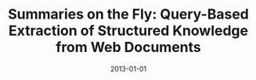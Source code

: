 ---
title: "Summaries on the Fly: Query-Based Extraction of Structured Knowledge from Web Documents"
authors: "Fetahu, Besnik; Nunes, Bernardo Pereira; Dietze, Stefan"
collection: publications
permalink: /publication/2013-DBLP_conf_icwe_FetahuND13
date: 2013-01-01
venue: "Web Engineering - 13th International Conference, ICWE 2013, Aalborg, Denmark, July 8-12, 2013. Proceedings"
---